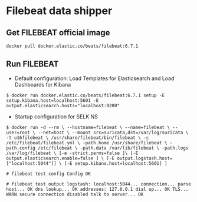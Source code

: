 # Filebeat data shipper

## Get FILEBEAT official image

`docker pull docker.elastic.co/beats/filebeat:6.7.1`

## Run FILEBEAT

* Default configuration: Load Templates for Elasticsearch and Load Dashboards for Kibana

`$ docker run docker.elastic.co/beats/filebeat:6.7.1 setup -E setup.kibana.host=localhost:5601 -E output.elasticsearch.hosts="localhost:9200"`

* Startup configuration for SELK NS

`$ docker run -d --rm \
   --hostname=filebeat \
   --name=filebeat \
   --user=root \
   --net=host \
   --mount src=suricata,dst=/var/log/suricata \
   -t u16filebeat \
      /usr/share/filebeat/bin/filebeat \
      -c /etc/filebeat/filebeat.yml \
      -path.home /usr/share/filebeat \
      -path.config /etc/filebeat \
      -path.data /var/lib/filebeat \
      -path.logs /var/log/filebeat \
      [-e -strict.perms=false ]\
      [-E output.elasticsearch.enable=false ] \
      [-E output.logstash.host=["localhost:5044"]] \
      [-E setup.kibana.host=localhost:5601] ]`


`# filebeat test config
Config OK`

`# filebeat test output
logstash: localhost:5044...
  connection...
    parse host... OK
    dns lookup... OK
    addresses: 127.0.0.1
    dial up... OK
  TLS... WARN secure connection disabled
  talk to server... OK`

